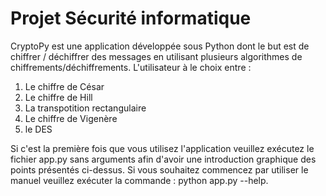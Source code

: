 <H1>Projet Sécurité informatique</H1>

<p>CryptoPy est une application développée sous Python dont le but est de chiffrer / déchiffrer des messages en utilisant plusieurs algorithmes de chiffrements/déchiffrements. L'utilisateur à le choix entre :</p> 
<ol>
<li>Le chiffre de César</li>
<li>Le chiffre de Hill</li>
<li>La transpotition rectangulaire</li>
<li>Le chiffre de Vigenère</li>
<li>le DES</li>
</ol>

<p>Si c'est la première fois que vous utilisez l'application veuillez exécutez le fichier app.py sans arguments afin d'avoir une introduction graphique des points présentés ci-dessus. Si vous souhaitez commencez par utiliser le manuel veuillez exécuter la commande : python app.py --help.</p>


